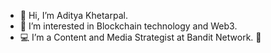 - 👋 Hi, I’m Aditya Khetarpal.
- 👀 I’m interested in Blockchain technology and Web3.
- 💻 I’m a Content and Media Strategist at Bandit Network. 🥷

<!---
AdityaKhetarpal/AdityaKhetarpal is a ✨ special ✨ repository because its `README.md` (this file) appears on your GitHub profile.
You can click the Preview link to take a look at your changes.
--->

